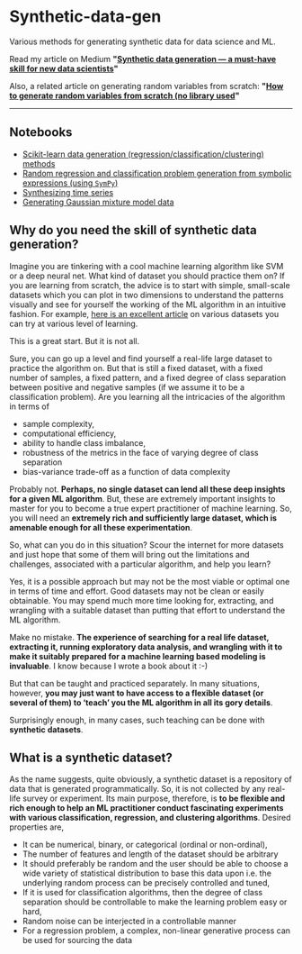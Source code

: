 # Synthetic-data-gen
Various methods for generating synthetic data for data science and ML.

Read my article on Medium **"[Synthetic data generation — a must-have skill for new data scientists](https://towardsdatascience.com/synthetic-data-generation-a-must-have-skill-for-new-data-scientists-915896c0c1ae)"**

Also, a related article on generating random variables from scratch: **"[How to generate random variables from scratch (no library used](https://towardsdatascience.com/how-to-generate-random-variables-from-scratch-no-library-used-4b71eb3c8dc7)"**

---
## Notebooks

* [Scikit-learn data generation (regression/classification/clustering) methods](https://github.com/tirthajyoti/Synthetic-data-gen/blob/master/Notebooks/Scikit-learn-data-generation.ipynb)
* [Random regression and classification problem generation from symbolic expressions (using `SymPy`)](https://github.com/tirthajyoti/Synthetic-data-gen/blob/master/Notebooks/Symbolic%20regression%20classification%20generator.ipynb)
* [Synthesizing time series](https://github.com/tirthajyoti/Synthetic-data-gen/blob/master/Notebooks/Synth_Time_series.ipynb)
* [Generating Gaussian mixture model data](https://github.com/tirthajyoti/Synthetic-data-gen/blob/master/Notebooks/GMM_generator.ipynb)

## Why do you need the skill of synthetic data generation?

Imagine you are tinkering with a cool machine learning algorithm like SVM or a deep neural net. What kind of dataset you should practice them on? If you are learning from scratch, the advice is to start with simple, small-scale datasets which you can plot in two dimensions to understand the patterns visually and see for yourself the working of the ML algorithm in an intuitive fashion. For example, [here is an excellent article](https://www.analyticsvidhya.com/blog/2018/05/24-ultimate-data-science-projects-to-boost-your-knowledge-and-skills/) on various datasets you can try at various level of learning.

This is a great start. But it is not all.

Sure, you can go up a level and find yourself a real-life large dataset to practice the algorithm on. But that is still a fixed dataset, with a fixed number of samples, a fixed pattern, and a fixed degree of class separation between positive and negative samples (if we assume it to be a classification problem). Are you learning all the intricacies of the algorithm in terms of
- sample complexity,
- computational efficiency,
- ability to handle class imbalance,
- robustness of the metrics in the face of varying degree of class separation
- bias-variance trade-off as a function of data complexity

Probably not. **Perhaps, no single dataset can lend all these deep insights for a given ML algorithm**. But, these are extremely important insights to master for you to become a true expert practitioner of machine learning. So, you will need an **extremely rich and sufficiently large dataset, which is amenable enough for all these experimentation**.

So, what can you do in this situation? Scour the internet for more datasets and just hope that some of them will bring out the limitations and challenges, associated with a particular algorithm, and help you learn?

Yes, it is a possible approach but may not be the most viable or optimal one in terms of time and effort. Good datasets may not be clean or easily obtainable. You may spend much more time looking for, extracting, and wrangling with a suitable dataset than putting that effort to understand the ML algorithm.

Make no mistake. **The experience of searching for a real life dataset, extracting it, running exploratory data analysis, and wrangling with it to make it suitably prepared for a machine learning based modeling is invaluable**. I know because I wrote a book about it :-)

But that can be taught and practiced separately. In many situations, however, **you may just want to have access to a flexible dataset (or several of them) to ‘teach’ you the ML algorithm in all its gory details**.

Surprisingly enough, in many cases, such teaching can be done with **synthetic datasets**.

## What is a synthetic dataset?
As the name suggests, quite obviously, a synthetic dataset is a repository of data that is generated programmatically. So, it is not collected by any real-life survey or experiment. Its main purpose, therefore, is **to be flexible and rich enough to help an ML practitioner conduct fascinating experiments with various classification, regression, and clustering algorithms**. Desired properties are,

* It can be numerical, binary, or categorical (ordinal or non-ordinal),
* The number of features and length of the dataset should be arbitrary
* It should preferably be random and the user should be able to choose a wide variety of statistical distribution to base this data upon i.e. the underlying random process can be precisely controlled and tuned,
* If it is used for classification algorithms, then the degree of class separation should be controllable to make the learning problem easy or hard,
* Random noise can be interjected in a controllable manner
* For a regression problem, a complex, non-linear generative process can be used for sourcing the data
